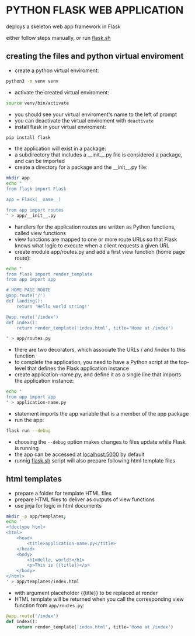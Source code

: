 # PYTHON FLASK WEB APPLICATION

deploys a skeleton web app framework in Flask

either follow steps manually, or run [flask.sh](https://github.com/tweetlol/scriptorium/blob/main/flask-app-deployment/flask.sh)

## creating the files and python virtual enviroment

- create a python virtual enviroment:

```sh
python3 -m venv venv
```

- activate the created virtual enviroment:

```sh
source venv/bin/activate
```

- you should see your virtual enviroment's name to the left of prompt
- you can deactivate the virtual enviroment with `deactivate`
- install flask in your virtual enviroment:

```sh
pip install flask
```

- the application will exist in a package:
- a subdirectory that includes a \_\_init\_\_.py file is considered a package, and can be imported
- create a directory for a package and the \_\_init\_\_.py file:

```sh
mkdir app
echo "
from flask import Flask

app = Flask(__name__)

from app import routes
" > app/__init__.py
```

- handlers for the application routes are written as Python functions, called view functions
- view functions are mapped to one or more route URLs so that Flask knows what logic to execute when a client requests a given URL
- create module app/routes.py and add a first view function (home page route):

```sh
echo "
from flask import render_template
from app import app

# HOME PAGE ROUTE
@app.route('/')
def landing():
    return 'Hello world string!'

@app.route('/index')
def index():
    return render_template('index.html', title='Home at /index')

" > app/routes.py
```

- there are two decorators, which associate the URLs / and /index to this function
- to complete the application, you need to have a Python script at the top-level that defines the Flask application instance
- create application-name.py, and define it as a single line that imports the application instance:

```sh
echo "
from app import app
" > application-name.py
```

- statement imports the app variable that is a member of the app package
- run the app:

```sh
flask run --debug
```

- choosing the `--debug` option makes changes to files update while Flask is running
- the app can be accessed at [localhost:5000](http://127.0.0.1:5000) by default
- runnig [flask.sh](https://github.com/tweetlol/scriptorium/blob/main/flask-app-deployment/flask.sh) script will also prepare following html template files

## html templates

- prepare a folder for template HTML files
- prepare HTML files to deliver as outputs of view functions
- use jinja for logic in html documents

```sh
mkdir -p app/templates;
echo '
<!doctype html>
<html>
    <head>
        <title>application-name.py</title>
    </head>
    <body>
        <h1>Hello, world!</h1>
        <p>This is {{title}}</p>
    </body>
</html>
' > app/templates/index.html
```

- with argument placeholder {{title}} to be replaced at render
- HTML template will be returned when you call the corresponding view function from `app/routes.py`:

```py
@app.route('/index')
def index():
    return render_template('index.html', title='Home at /index')
```
